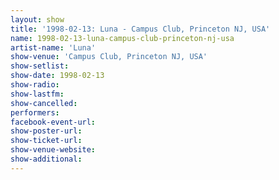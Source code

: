 ```yaml
---
layout: show
title: '1998-02-13: Luna - Campus Club, Princeton NJ, USA'
name: 1998-02-13-luna-campus-club-princeton-nj-usa
artist-name: 'Luna'
show-venue: 'Campus Club, Princeton NJ, USA'
show-setlist: 
show-date: 1998-02-13
show-radio: 
show-lastfm: 
show-cancelled: 
performers: 
facebook-event-url: 
show-poster-url: 
show-ticket-url: 
show-venue-website: 
show-additional: 
---
```


